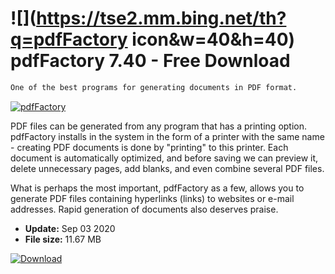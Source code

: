 # ![](https://tse2.mm.bing.net/th?q=pdfFactory icon&w=40&h=40) pdfFactory 7.40 - Free Download

```sh
One of the best programs for generating documents in PDF format.
```
[![pdfFactory](https://gallery.dpcdn.pl/imgc/Tools/2277/g_-_420x350_1.5_-_x20110316152348_00.jpg)](https://softexe.net/win/system/pdf/pdffactory:hgap.html)

PDF files can be generated from any program that has a printing option. pdfFactory installs in the system in the form of a printer with the same name - creating PDF documents is done by "printing" to this printer. Each document is automatically optimized, and before saving we can preview it, delete unnecessary pages, add blanks, and even combine several PDF files.
 
 What is perhaps the most important, pdfFactory as a few, allows you to generate PDF files containing hyperlinks (links) to websites or e-mail addresses. Rapid generation of documents also deserves praise.


- **Update:** Sep 03 2020
- **File size:** 11.67 MB

[![Download](https://cdn.softexe.net/static/img/download.png)](https://softexe.net/win/system/pdf/pdffactory:hgap.html)

